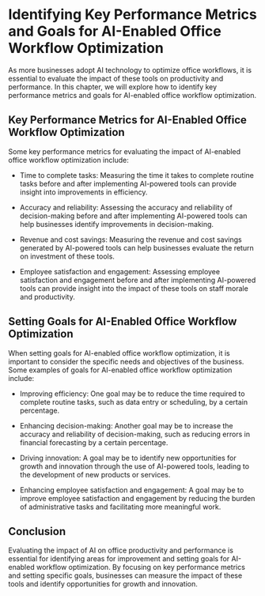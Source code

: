 Identifying Key Performance Metrics and Goals for AI-Enabled Office Workflow Optimization
========================================================================================================================================================================

As more businesses adopt AI technology to optimize office workflows, it is essential to evaluate the impact of these tools on productivity and performance. In this chapter, we will explore how to identify key performance metrics and goals for AI-enabled office workflow optimization.

Key Performance Metrics for AI-Enabled Office Workflow Optimization
-------------------------------------------------------------------

Some key performance metrics for evaluating the impact of AI-enabled office workflow optimization include:

* Time to complete tasks: Measuring the time it takes to complete routine tasks before and after implementing AI-powered tools can provide insight into improvements in efficiency.

* Accuracy and reliability: Assessing the accuracy and reliability of decision-making before and after implementing AI-powered tools can help businesses identify improvements in decision-making.

* Revenue and cost savings: Measuring the revenue and cost savings generated by AI-powered tools can help businesses evaluate the return on investment of these tools.

* Employee satisfaction and engagement: Assessing employee satisfaction and engagement before and after implementing AI-powered tools can provide insight into the impact of these tools on staff morale and productivity.

Setting Goals for AI-Enabled Office Workflow Optimization
---------------------------------------------------------

When setting goals for AI-enabled office workflow optimization, it is important to consider the specific needs and objectives of the business. Some examples of goals for AI-enabled office workflow optimization include:

* Improving efficiency: One goal may be to reduce the time required to complete routine tasks, such as data entry or scheduling, by a certain percentage.

* Enhancing decision-making: Another goal may be to increase the accuracy and reliability of decision-making, such as reducing errors in financial forecasting by a certain percentage.

* Driving innovation: A goal may be to identify new opportunities for growth and innovation through the use of AI-powered tools, leading to the development of new products or services.

* Enhancing employee satisfaction and engagement: A goal may be to improve employee satisfaction and engagement by reducing the burden of administrative tasks and facilitating more meaningful work.

Conclusion
----------

Evaluating the impact of AI on office productivity and performance is essential for identifying areas for improvement and setting goals for AI-enabled workflow optimization. By focusing on key performance metrics and setting specific goals, businesses can measure the impact of these tools and identify opportunities for growth and innovation.
